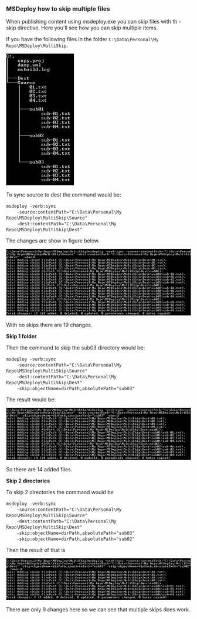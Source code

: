 <article class="docItem">
<article class="pageCenter">

# MSDeploy how to skip multiple files

When publishing content using msdeploy.exe you can skip files with th -skip directive. Here you'll see how you can skip multiple items.

If you have the following files in the folder `C:\Data\Personal\My Repo\MSDeploy\MultiSkip`.

![file tree][1]

To sync source to dest the command would be:

    msdeploy -verb:sync 
        -source:contentPath="C:\Data\Personal\My Repo\MSDeploy\MultiSkip\Source" 
        -dest:contentPath="C:\Data\Personal\My Repo\MSDeploy\MultiSkip\Dest"

The changes are show in figure below.

![cmd window][2]

With no skips there are 19 changes.

**Skip 1 folder**

Then the command to skip the sub03 directory would  be:

    msdeploy -verb:sync 
        -source:contentPath="C:\Data\Personal\My Repo\MSDeploy\MultiSkip\Source" 
        -dest:contentPath="C:\Data\Personal\My Repo\MSDeploy\MultiSkip\Dest" 
        -skip:objectName=dirPath,absolutePath="sub03"

The result would be:

![cmd window][3]

So there are 14 added files.

**Skip 2 directories**

To skip 2 directories the command would be

    msdeploy -verb:sync 
        -source:contentPath="C:\Data\Personal\My Repo\MSDeploy\MultiSkip\Source" 
        -dest:contentPath="C:\Data\Personal\My Repo\MSDeploy\MultiSkip\Dest" 
        -skip:objectName=dirPath,absolutePath="sub03" 
        -skip:objectName=dirPath,absolutePath="sub02"

Then the result of that is

![cmd window][4]

There are only 9 changes here so we can see that multiple skips does work.

  [1]: /images/0ChoV.png
  [2]: /images/ThEX5.png
  [3]: /images/p9VPT.png
  [4]: /images/Nm3sD.png


</article>
</article>